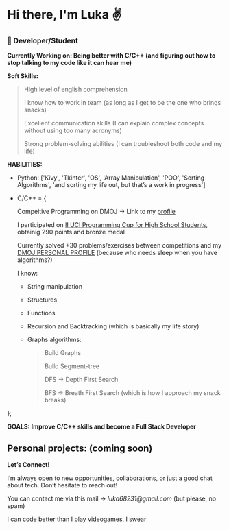 # **Hi there, I'm Luka ✌️**
### 🚀 Developer/Student

**Currently Working on: Being better with C/C++ (and figuring out how to stop talking to my code like it can hear me)**

**Soft Skills:**
> High level of english comprehension
>
> I know how to work in team (as long as I get to be the one who brings snacks)
>
> Excellent communication skills (I can explain complex concepts without using too many acronyms)
> 
> Strong problem-solving abilities (I can troubleshoot both code and my life)

**HABILITIES:**
* Python: ['Kivy', 'Tkinter', 'OS', 'Array Manipulation', 'POO', 'Sorting Algorithms', 'and sorting my life out, but that’s a work in progress']
* C/C++ = {

  Compeitive Programming on DMOJ -> Link to my [profile](https://dmoj.uclv.edu.cu/user/Roybel878)

  I participated on [II UCI Programming Cup for High School Students](https://dmoj.uclv.edu.cu/contest/2copauci), obtainig 290 points and bronze medal

  Currently solved +30 problems/exercises between competitions and my [DMOJ PERSONAL PROFILE](https://dmoj.uclv.edu.cu/user/Roybel878) (because who needs sleep when you have algorithms?)

  I know:

    * String manipulation

    * Structures

    * Functions

    * Recursion and Backtracking (which is basically my life story)

    * Graphs algorithms:
 
      > Build Graphs
      >
      > Build Segment-tree
      >
      > DFS -> Depth First Search
      >
      > BFS -> Breath First Search (which is how I approach my snack breaks)

};

**GOALS: Improve C/C++ skills and become a Full Stack Developer**

## Personal projects: (coming soon)


**Let’s Connect!**

I’m always open to new opportunities, collaborations, or just a good chat about tech. Don’t hesitate to reach out!

You can contact me via this mail -> _luka68231@gmail.com_ (but please, no spam)

I can code better than I play videogames, I swear
